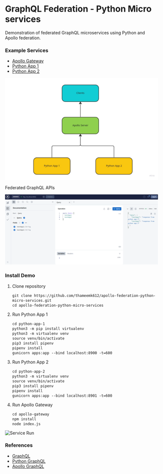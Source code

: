 # GraphQL Federation - Python Micro services

Demonstration of federated GraphQL microservices using Python and Apollo federation.

### Example Services

- [Apollo Gateway](apollo-gateway)
- [Python App 1](python-app-1)
- [Python App 2](python-app-2)

![apollo gateway flow chart](docs/images/readme_supergraph.png)

Federated GraphQL APIs

![Federated GraphQL APIs](docs/images/readme_apollo_gateway.png)

### Install Demo

1. Clone repository
    ```shell
    git clone https://github.com/thameemk612/apollo-federation-python-micro-services.git
    cd apollo-federation-python-micro-services
    ```
2. Run Python App 1
    ```shell
   cd python-app-1
   python3 -m pip install virtualenv
   python3 -m virtualenv venv
   source venv/bin/activate
   pip3 install pipenv
   pipenv install
   gunicorn apps:app --bind localhost:8900 -t=600
   ```
3. Run Python App 2
    ```shell
   cd python-app-2
   python3 -m virtualenv venv
   source venv/bin/activate
   pip3 install pipenv
   pipenv install
   gunicorn apps:app --bind localhost:8901 -t=600
   ```
4. Run Apollo Gateway
    ```shell
   cd apollo-gateway
   npm install
   node index.js
   ```
   
![Service Run](docs/images/service_run.png)
### References

- [GraphQL](https://graphql.org/)
- [Python GraphQL](https://graphql.org/code/#python)
- [Apollo GraphQL](https://www.apollographql.com/docs/apollo-server/)

